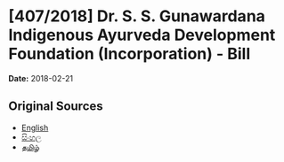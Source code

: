 # [407/2018] Dr. S. S. Gunawardana Indigenous Ayurveda Development Foundation (Incorporation) - Bill

**Date:** 2018-02-21

## Original Sources

- [English](https://documents.gov.lk/view/bills/2018/2/407-2018_E.pdf)
- [සිංහල](https://documents.gov.lk/view/bills/2018/2/407-2018_S.pdf)
- [தமிழ்](https://documents.gov.lk/view/bills/2018/2/407-2018_T.pdf)
